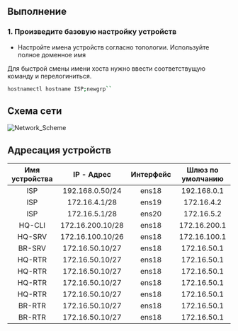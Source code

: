 




## Выполнение
### 1. Произведите базовую настройку устройств

- Настройте имена устройств согласно топологии. Используйте
полное доменное имя

Для быстрой смены имени хоста нужно ввести соответствущую команду и перелогиниться.
 
``` bash
hostnamectl hostname ISP;newgrp``
```



## Схема сети
![Network_Scheme](https://github.com/user-attachments/assets/975b24d0-d734-4695-b3b1-154282d90b6c)




## Адресация устройств

| Имя устройства | IP - Адрес  | Интерфейс | Шлюз по умолчанию | 
|:---------:|:--------------------------:|:--------------------------:|:--------------------:|
|     ISP     |           192.168.0.50/24         |   ens18   |  192.168.0.1        |        
|     ISP     |           172.16.4.1/28          |   ens19 |    172.16.4.2       |        
|     ISP     |           172.16.5.1/28           |   ens20  |   172.16.5.2         |        
|     HQ-CLI     |           172.16.200.10/28            |   ens18   |  172.16.200.1        |  
|     HQ-SRV  |           172.16.100.10/26            |   ens18    | 172.16.100.1       |        
|     BR-SRV     |           172.16.50.10/27          |    ens18   | 172.16.50.1       |  
|     HQ-RTR     |           172.16.50.10/27          |    ens18   | 172.16.50.1       |  
|     HQ-RTR     |           172.16.50.10/27          |    ens18   | 172.16.50.1       |  
|     HQ-RTR     |           172.16.50.10/27          |    ens18   | 172.16.50.1       |  
|     HQ-RTR     |           172.16.50.10/27          |    ens18   | 172.16.50.1       |  
|     BR-RTR    |           172.16.50.10/27          |    ens18   | 172.16.50.1       |  
|     BR-RTR    |           172.16.50.10/27          |    ens18   | 172.16.50.1       |  
